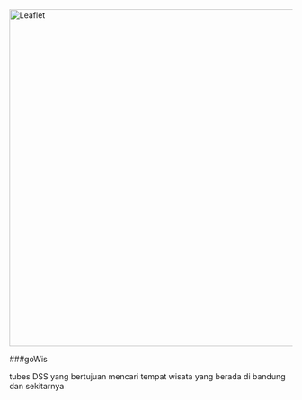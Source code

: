 <img width="600" src="https://rawgit.com/Leaflet/Leaflet/master/src/images/logo.svg" alt="Leaflet" />

###goWis

tubes DSS yang bertujuan mencari tempat wisata yang berada di bandung dan sekitarnya
